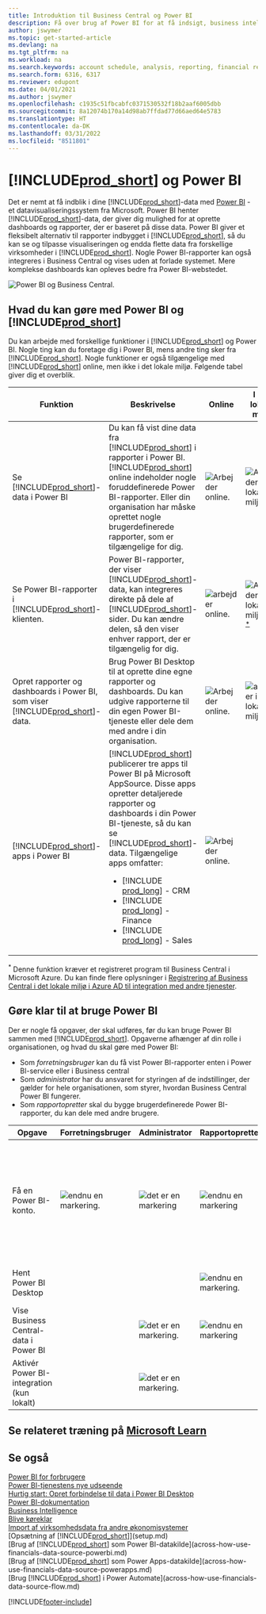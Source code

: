 ```yaml
---
title: Introduktion til Business Central og Power BI
description: Få over brug af Power BI for at få indsigt, business intelligence og KPI'er fra Business Central-data.
author: jswymer
ms.topic: get-started-article
ms.devlang: na
ms.tgt_pltfrm: na
ms.workload: na
ms.search.keywords: account schedule, analysis, reporting, financial report, business intelligence, KPI
ms.search.form: 6316, 6317
ms.reviewer: edupont
ms.date: 04/01/2021
ms.author: jswymer
ms.openlocfilehash: c1935c51fbcabfc0371530532f18b2aaf6005dbb
ms.sourcegitcommit: 8a12074b170a14d98ab7ffdad77d66aed64e5783
ms.translationtype: HT
ms.contentlocale: da-DK
ms.lasthandoff: 03/31/2022
ms.locfileid: "8511801"
---
```

# <a name="prod_short-and-power-bi"></a>[!INCLUDE[prod_short](includes/prod_short.md)] og Power BI

Det er nemt at få indblik i dine [!INCLUDE[prod_short](includes/prod_short.md)]-data med [Power BI](https://powerbi.microsoft.com) - et datavisualiseringssystem fra Microsoft. Power BI henter [!INCLUDE[prod_short](includes/prod_short.md)]-data, der giver dig mulighed for at oprette dashboards og rapporter, der er baseret på disse data. Power BI giver et fleksibelt alternativ til rapporter indbygget i [!INCLUDE[prod_short](includes/prod_short.md)], så du kan se og tilpasse visualiseringen og endda flette data fra forskellige virksomheder i [!INCLUDE[prod_short](includes/prod_short.md)]. Nogle Power BI-rapporter kan også integreres i Business Central og vises uden at forlade systemet. Mere komplekse dashboards kan opleves bedre fra Power BI-webstedet.

![Power BI og Business Central.](media/power-bi-intro.png)

## <a name="what-you-can-do-with-power-bi-and-prod_short"></a>Hvad du kan gøre med Power BI og [!INCLUDE[prod_short](includes/prod_short.md)]

Du kan arbejde med forskellige funktioner i [!INCLUDE[prod_short](includes/prod_short.md)] og Power BI. Nogle ting kan du foretage dig i Power BI, mens andre ting sker fra [!INCLUDE[prod_short](includes/prod_short.md)]. Nogle funktioner er også tilgængelige med [!INCLUDE[prod_short](includes/prod_short.md)] online, men ikke i det lokale miljø. Følgende tabel giver dig et overblik.

|Funktion|Beskrivelse|Online|I det lokale miljø|Flere oplysninger|
|-------|-----------|--------------|-----------|----------------|
|Se [!INCLUDE[prod_short](includes/prod_short.md)]-data i Power BI|Du kan få vist dine data fra [!INCLUDE[prod_short](includes/prod_short.md)] i rapporter i Power BI. [!INCLUDE[prod_short](includes/prod_short.md)] online indeholder nogle foruddefinerede Power BI-rapporter. Eller din organisation har måske oprettet nogle brugerdefinerede rapporter, som er tilgængelige for dig.|![Arbejder online.](media/check.png)|![Arbejder i det lokale miljø](media/check.png)|[Se...](across-working-with-business-central-in-powerbi.md)|
|Se Power BI-rapporter i [!INCLUDE[prod_short](includes/prod_short.md)]-klienten.| Power BI-rapporter, der viser [!INCLUDE[prod_short](includes/prod_short.md)]-data, kan integreres direkte på dele af [!INCLUDE[prod_short](includes/prod_short.md)]-sider. Du kan ændre delen, så den viser enhver rapport, der er tilgængelig for dig. |![arbejder online.](media/check.png)|![Arbejder i det lokale miljø](media/check.png)<sup>[*](#onprem)</sup>|[Se...](across-working-with-powerbi.md).|
|Opret rapporter og dashboards i Power BI, som viser [!INCLUDE[prod_short](includes/prod_short.md)]-data.|Brug Power BI Desktop til at oprette dine egne rapporter og dashboards. Du kan udgive rapporterne til din egen Power BI-tjeneste eller dele dem med andre i din organisation.|![Arbejder online.](media/check.png)|![arbejder i det lokale miljø](media/check.png)|[Se...](across-how-use-financials-data-source-powerbi.md)
|[!INCLUDE[prod_short](includes/prod_short.md)]-apps i Power BI| [!INCLUDE[prod_short](includes/prod_short.md)] publicerer tre apps til Power BI på Microsoft AppSource. Disse apps opretter detaljerede rapporter og dashboards i din Power BI-tjeneste, så du kan se [!INCLUDE[prod_short](includes/prod_short.md)]-data. Tilgængelige apps omfatter: <ul><li>[!INCLUDE [prod_long](includes/prod_long.md)] - CRM </li><li>[!INCLUDE [prod_long](includes/prod_long.md)] - Finance </li><li>[!INCLUDE [prod_long](includes/prod_long.md)] - Sales </li></ul>  |![Arbejder online.](media/check.png)||[Se...](across-powerbi-business-central-apps.md)

<a name="onprem"><sup>*</sup></a> Denne funktion kræver et registreret program til Business Central i Microsoft Azure. Du kan finde flere oplysninger i [Registrering af Business Central i det lokale miljø i Azure AD til integration med andre tjenester](/dynamics365/business-central/dev-itpro/administration/register-app-azure).

## <a name="getting-ready-to-use-power-bi"></a>Gøre klar til at bruge Power BI

Der er nogle få opgaver, der skal udføres, før du kan bruge Power BI sammen med [!INCLUDE[prod_short](includes/prod_short.md)]. <!-- Some of the tasks are typically only done by administrators or super users.--> Opgaverne afhænger af din rolle i organisationen, og hvad du skal gøre med Power BI:

- Som *forretningsbruger* kan du få vist Power BI-rapporter enten i Power BI-service eller i Business central
- Som *administrator* har du ansvaret for styringen af de indstillinger, der gælder for hele organisationen, som styrer, hvordan Business Central Power BI fungerer.
- Som *rapportopretter* skal du bygge brugerdefinerede Power BI-rapporter, du kan dele med andre brugere.

|Opgave|Forretningsbruger|Administrator|Rapportopretter|Flere oplysninger|
|----|-------------|-------------|-----------------------|----------------|
|Få en Power BI-konto.|![endnu en markering.](media/check.png)|![det er en markering](media/check.png)|![endnu en markering](media/check.png)|Gå til [https://powerbi.microsoft.com](https://powerbi.microsoft.com). Hvis du vil tilmelde dig en konto, skal du bruge din mailadresse og adgangskode. <br /><br/>Tilmelding kræver, at du har en licens, men i de fleste tilfælde bør du allerede have en gratis licens. Der er flere oplysninger under [Power BI Licens](admin-powerbi-setup.md#license).|
|Hent Power BI Desktop|||![endnu en markering.](media/check.png)|Hvis du vil hente, skal du gå til [Power BI Desktop](https://powerbi.microsoft.com/desktop/). Du kan finde flere oplysninger i [Hente Power BI Desktop](/power-bi/fundamentals/desktop-get-the-desktop).
|Vise Business Central-data i Power BI||![det er en markering.](media/check.png)|![endnu en markering](media/check.png)|[Vise data ved hjælp af API-sider eller OData-webtjenester](admin-powerbi-setup.md#exposedata)
|Aktivér Power BI-integration<br />(kun lokalt)||![det er en markering.](media/check.png)||[Konfigurer Business Central lokalt til Power BI-integration](admin-powerbi-setup.md#setup)|


<!--



1. If you're using [!INCLUDE[prod_short](includes/prod_short.md)] on-premises, make sure your deployment meets the requirements outlined in [Set up [!INCLUDE[prod_short](includes/prod_short.md)] on-premises for Power BI integration](admin-powerbi-setup.md#setup). This task is typically an administrative task.

2. Expose Business Central data through API pages or published web services.

    Business Central online automatically included several pages as APIs. For more information, see [Business Central API V2.0](/dynamics365/business-central/dev-itpro/api-reference/v2.0/). Application developers for Business Central online can create custom API pages that you can then consume in reports. For more information, see [Developing a Custom API](/dynamics365/business-central/dev-itpro/developer/devenv-develop-custom-api).

   Codeunit, page, and query objects can be published as OData web services. There are many web services published by default. An easy way to find the web services is to search for *web services* in [!INCLUDE[prod_short](includes/prod_short.md)]. For more information about publishing web services, see [Publish a Web Service](across-how-publish-web-service.md).

3. Get a Power BI account.

   To do anything with Power BI and [!INCLUDE[prod_short](includes/prod_short.md)], whether you're an administrator or just a consumer, you'll need Power BI service account. To get an account, go to [https://powerbi.microsoft.com](https://powerbi.microsoft.com). To sign up for an account, use your work email address and password. Sign-up requires that you have a license, but in most cases you should already have a free license. For more information, see [Power BI Licensing](admin-powerbi-setup.md#license).

4. If you want to create your own Power BI reports, get Power BI Desktop.

   You can download [Power BI Desktop](https://powerbi.microsoft.com/desktop/). For more information, see [Get Power BI Desktop](/power-bi/fundamentals/desktop-get-the-desktop).

-->

## <a name="see-related-training-at-microsoft-learn"></a>Se relateret træning på [Microsoft Learn](/learn/modules/configure-powerbi-excel-dynamics-365-business-central/index)

## <a name="see-also"></a>Se også

[Power BI for forbrugere](/power-bi/consumer/end-user-consumer)  
[Power BI-tjenestens nye udseende](/power-bi/service-new-look)  
[Hurtig start: Opret forbindelse til data i Power BI Desktop](/power-bi/desktop-quickstart-connect-to-data)  
[Power BI-dokumentation](/power-bi/)  
[Business Intelligence](bi.md)  
[Blive køreklar](ui-get-ready-business.md)  
[Import af virksomhedsdata fra andre økonomisystemer](across-import-data-configuration-packages.md)  
[Opsætning af [!INCLUDE[prod_short](includes/prod_short.md)]](setup.md)  
[Brug af [!INCLUDE[prod_short](includes/prod_short.md)] som Power BI-datakilde](across-how-use-financials-data-source-powerbi.md)  
[Brug af [!INCLUDE[prod_short](includes/prod_short.md)] som Power Apps-datakilde](across-how-use-financials-data-source-powerapps.md)  
[Brug [!INCLUDE[prod_short](includes/prod_short.md)] i Power Automate](across-how-use-financials-data-source-flow.md)  




[!INCLUDE[footer-include](includes/footer-banner.md)]